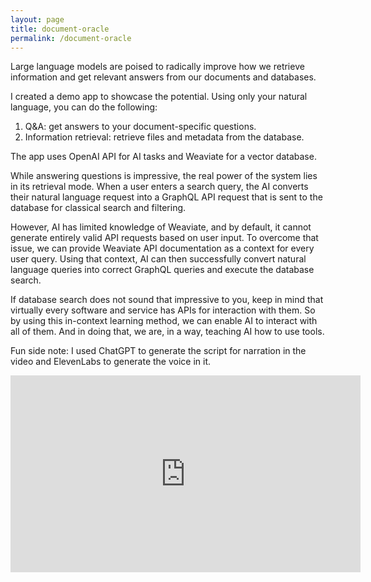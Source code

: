 ```yaml
---
layout: page
title: document-oracle
permalink: /document-oracle
---
```


Large language models are poised to radically improve how we retrieve information and get relevant answers from our documents and databases.

I created a demo app to showcase the potential. Using only your natural language, you can do the following:

1. Q&A: get answers to your document-specific questions.
2. Information retrieval: retrieve files and metadata from the database.

The app uses OpenAI API for AI tasks and Weaviate for a vector database.

While answering questions is impressive, the real power of the system lies in its retrieval mode. When a user enters a search query, the AI converts their natural language request into a GraphQL API request that is sent to the database for classical search and filtering.

However, AI has limited knowledge of Weaviate, and by default, it cannot generate entirely valid API requests based on user input. To overcome that issue, we can provide Weaviate API documentation as a context for every user query. Using that context, AI can then successfully convert natural language queries into correct GraphQL queries and execute the database search.

If database search does not sound that impressive to you, keep in mind that virtually every software and service has APIs for interaction with them. So by using this in-context learning method, we can enable AI to interact with all of them. And in doing that, we are, in a way, teaching AI how to use tools.

Fun side note: I used ChatGPT to generate the script for narration in the video and ElevenLabs to generate the voice in it.

<iframe width="560" height="315" src="https://www.youtube.com/embed/Q4oUV-oRvNA" title="YouTube video player" frameborder="0" allow="accelerometer; autoplay; clipboard-write; encrypted-media; gyroscope; picture-in-picture; web-share" allowfullscreen></iframe>
